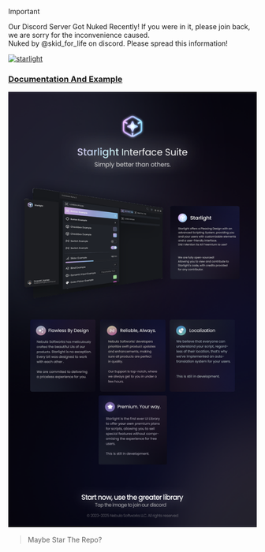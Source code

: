 > [!IMPORTANT]  
> Our Discord Server Got Nuked Recently! If you were in it, please join back, we are sorry for the inconvenience caused.  
> Nuked by @skid_for_life on discord. Please spread this information!

[![starlight](https://raw.githubusercontent.com/Nebula-Softworks/Documentation/refs/heads/master/docs/img/starlight/banner.png)](https://dsc.gg/nebulasoftworks)

### [Documentation And Example](https://docs.nebulasoftworks.xyz/starlight)
[![starlight](https://raw.githubusercontent.com/Nebula-Softworks/Starlight-Interface-Suite/refs/heads/master/Starlight%20ad.png)](https://dsc.gg/nebulasoftworks)
> Maybe Star The Repo?
